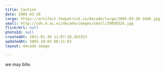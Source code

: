 ```yaml
---
title: Caution
date: 2005-03-26
large: https://artifact.thepatrick.io/decade/large/2005-03-26-1846.jpg
small: http://cdn.m.ac.nz/decade/images/small/20050326.jpg
flickrUrl: null
photoId: null
createdAt: 2011-01-30 11:07:18.262253
updatedAt: 2005-10-03 08:11:01
layout: decade-image

---
```

we may bite.
